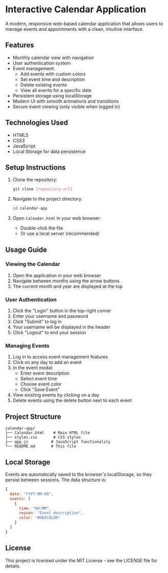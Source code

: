 # Interactive Calendar Application

A modern, responsive web-based calendar application that allows users to manage events and appointments with a clean, intuitive interface.

## Features

- Monthly calendar view with navigation
- User authentication system
- Event management:
  - Add events with custom colors
  - Set event time and description
  - Delete existing events
  - View all events for a specific date
- Persistent storage using localStorage
- Modern UI with smooth animations and transitions
- Secure event viewing (only visible when logged in)

## Technologies Used

- HTML5
- CSS3 
- JavaScript
- Local Storage for data persistence

## Setup Instructions

1. Clone the repository:
   ```bash
   git clone [repository-url]
   ```

2. Navigate to the project directory:
   ```bash
   cd calendar-app
   ```

3. Open `Calendar.html` in your web browser:
   - Double-click the file
   - Or use a local server (recommended)

## Usage Guide

### Viewing the Calendar
1. Open the application in your web browser
2. Navigate between months using the arrow buttons
3. The current month and year are displayed at the top

### User Authentication
1. Click the "Login" button in the top-right corner
2. Enter your username and password
3. Click "Submit" to log in
4. Your username will be displayed in the header
5. Click "Logout" to end your session

### Managing Events
1. Log in to access event management features
2. Click on any day to add an event
3. In the event modal:
   - Enter event description
   - Select event time
   - Choose event color
   - Click "Save Event"
4. View existing events by clicking on a day
5. Delete events using the delete button next to each event

## Project Structure

```
calendar-app/
├── Calendar.html    # Main HTML file
├── styles.css       # CSS styles
├── app.js          # JavaScript functionality
└── README.md       # This file
```


## Local Storage

Events are automatically saved to the browser's localStorage, so they persist between sessions. The data structure is:

```javascript
{
  date: "YYYY-MM-DD",
  events: [
    {
      time: "HH:MM",
      reason: "Event description",
      color: "#HEXCOLOR"
    }
  ]
}
```


## License

This project is licensed under the MIT License - see the LICENSE file for details.


